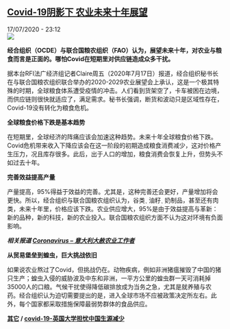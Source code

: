 <!--1595023025000-->
[Covid-19阴影下 农业未来十年展望](http://www.rfi.fr//cn/%E7%94%9F%E6%80%81/20200717-rfi-%E6%B3%95%E5%B9%BF-%E5%B0%BC%E5%8F%A4%E6%8B%89-covid-19%E9%98%B4%E5%BD%B1%E4%B8%8B-%E5%86%9C%E4%B8%9A%E6%9C%AA%E6%9D%A5%E5%8D%81%E5%B9%B4%E5%B1%95%E6%9C%9B)
------

<div>17/07/2020 - 23:12</div><img src="https://s.rfi.fr/media/display/df1f3eac-0fc5-11ea-b2c5-005056a99247/w:310/p:16x9/philippines-rice_0.jpg"><p><strong>经合组织（OCDE）与联合国粮农组织（FAO）认为，展望未来十年，对农业与粮食而言是正面的。哪怕Covid在短期里对供应链造成众多干扰。</strong></p><div class="t-content__body u-clearfix"><div class="m-interstitial"></div><p>据本台RFI法广经济组记者Claire周五（2020年7月17日）报道，经合组织秘书长在与联合国粮农组织联合举办的2020-2029农业展望会上承认，这是一个极其特殊的时期，全球粮食体系遭受疫情的冲击。人们看到货架空了，卡车被困在边境，而供应链则很快就适应了，满足需求。秘书长强调，断货和波动只是区域性存在，Covid-19没有转化为粮食危机。</p><p><strong>全球粮食价格下跌是基本趋势</strong></p><p>在短期里，全球经济的阵痛应该会加速这种趋势。未来十年全球粮食价格下跌。Covid危机带来收入下降应该会在这一阶段的初期造成粮食消费减少，这对价格产生压力，况且库存很多。此后，出于人口的增加，粮食消费会恢复上升，但势头不如过去十年。</p><p><strong>完善效益</strong><strong></strong><strong>提高产量</strong></p><p>产量提高，95%得益于效益的完善。尤其是，这种完善还会更好，产量增加将会更快。所以，经合组织与联合国粮农组织认为，谷类ˎ 油籽ˎ 奶制品，甚至还有肉类，未来十年里，价格应该下跌。农业供应增大，95%是由于效益提高与革新：新的品种，新的科技，新的农业投入。联合国粮农组织方面不认为这对环境有负面影响。</p><p><em><strong>相关报道 <a target="_blank" href="https://www.rfi.fr/cn/社会/20200514-rfi-法广-尼古拉-欧洲-意大利-经济-病毒-大赦-移民-农业-covid-19">Coronavirus – 意大利大赦农业工作者</a></strong></em></p><p><strong>从贸易堡垒到蝗虫，巨大挑战依旧</strong></p><p>如果说农业熬过了Covid，但挑战仍在。动物疾病，例如非洲猪瘟摧毁了中国的猪只生产；蝗虫入侵的威胁波及中东和非洲，一平方公里的蝗虫群一天可消耗掉35000人的口粮。气候干扰使得降低碳排放成为当务之急，尤其是就养殖与农药。经合组织认为迫切需要提出的是，进入全球市场不应被政策决定所左右。此外，每个国家都采取措施保障最弱势群体的食品供应。</p><p><strong><a target="_blank" href="https://www.rfi.fr/tw/尼古拉">其它</a> / <a target="_blank" href="https://www.rfi.fr/cn/中国/20200717-rfi-法广-尼古拉-covid-19-英国大学担忧中国生源减少">covid-19-英国大学担忧中国生源减少</a></strong></p><div class="o-self-promo o-self-promo--nl o-self-promo--hidden" data-selfpromo-newsletter></div><div class="o-self-promo o-self-promo--app o-self-promo--hidden" data-selfpromo-app></div></div>
